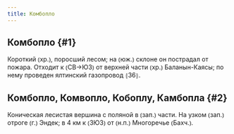 ```yaml
---
title: Комбопло
---
```

## Комбопло {#1}

Короткий ⦅хр.⦆, поросший лесом; на ⦅юж.⦆ склоне он пострадал от пожара. Отходит к ⦅СВ→ЮЗ⦆ от верхней части ⦅хр.⦆ Баланын-Каясы; по нему проведен ялтинский газопровод ⦃З6⦄.

## Комбопло, Комвопло, Кобоплу, Камбопла {#2}

Коническая лесистая вершина с поляной в ⦅зап.⦆ части. На узком ⦅зап.⦆ отроге ⦅г.⦆ Эндек; в 4 км к ⦅ЗЮЗ⦆ от ⦅н.п.⦆ Многоречье ⦅Бахч.⦆.
